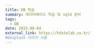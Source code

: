 ```yaml
---
title: DB 학습
summary: 데이터베이스 학습 및 sqld 준비
tags:
  - DB
date: 2015-08-04
external_link: https://hdatalab.co.kr/
#Unsplash 이미지 사용
---
```

